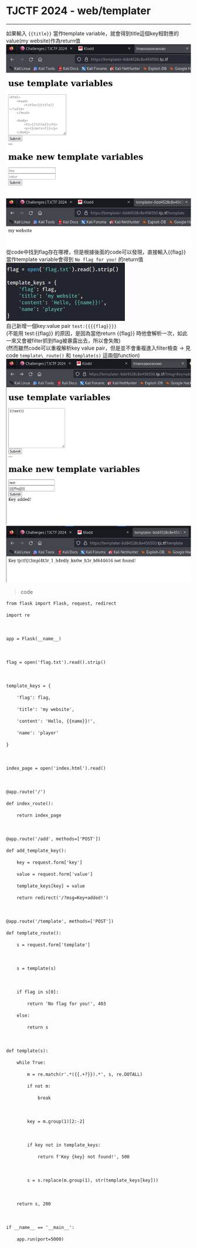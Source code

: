 # TJCTF 2024 - web/templater   
 --- 
   
如果輸入 `{{title}}` 當作template variable，就會得到title這個key相對應的value(my website)作為return值   
![image.png](files/image.png)    
![image.png](files/image_5.png)    
從code中找到flag存在哪裡，但是根據後面的code可以發現，直接輸入{{flag}}當作template variable會得到 `No flag for you!` 的return值   
![image.png](files/image_c.png)    
自己新增一個key:value pair `test:{{{{flag}}}}`    
(不能用 test:{{flag}} 的原因，是因為當他return {{flag}} 時他會解析一次，如此一來又會被filter抓到flag被暴露出去，所以會失敗)   
(然而雖然code可以重複解析key value pair，但是並不會重複進入filter檢查 → 見 code `template\_route()` 和 `template(s)` 這兩個function)   
![image.png](files/image_q.png)    
![image.png](files/image_17.png)    
   
> code   

```
from flask import Flask, request, redirect

import re



app = Flask(__name__)



flag = open('flag.txt').read().strip()



template_keys = {

    'flag': flag,

    'title': 'my website',

    'content': 'Hello, {{name}}!',

    'name': 'player'

}



index_page = open('index.html').read()



@app.route('/')

def index_route():

    return index_page



@app.route('/add', methods=['POST'])

def add_template_key():

    key = request.form['key']

    value = request.form['value']

    template_keys[key] = value

    return redirect('/?msg=Key+added!')



@app.route('/template', methods=['POST'])

def template_route():

    s = request.form['template']

    

    s = template(s)



    if flag in s[0]:

        return 'No flag for you!', 403

    else:

        return s



def template(s):

    while True:

        m = re.match(r'.*({{.+?}}).*', s, re.DOTALL)

        if not m:

            break



        key = m.group(1)[2:-2]



        if key not in template_keys:

            return f'Key {key} not found!', 500



        s = s.replace(m.group(1), str(template_keys[key]))



    return s, 200



if __name__ == '__main__':

    app.run(port=5000)


```